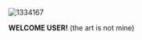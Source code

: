 ![1334167](https://github.com/malwux/malwux/assets/98716224/41f98b6c-87df-4461-8bc1-aa5487a1808f)

**WELCOME 
USER!**
(the art is not mine)
